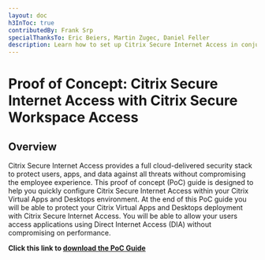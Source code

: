 ```yaml
---
layout: doc
h3InToc: true
contributedBy: Frank Srp
specialThanksTo: Eric Beiers, Martin Zugec, Daniel Feller
description: Learn how to set up Citrix Secure Internet Access in conjunction with Citrix Secure Workspace Access to provide secure access to SaaS and web applications, anywhere, from any device.
---
```

# Proof of Concept: Citrix Secure Internet Access with Citrix Secure Workspace Access

## Overview

Citrix Secure Internet Access provides a full cloud-delivered security stack to protect users, apps, and data against all threats without compromising the employee experience. This proof of concept (PoC) guide is designed to help you quickly configure Citrix Secure Internet Access within your Citrix Virtual Apps and Desktops environment. At the end of this PoC guide you will be able to protect your Citrix Virtual Apps and Desktops deployment with Citrix Secure Internet Access. You will be able to allow your users access applications using Direct Internet Access (DIA) without compromising on performance.

**Click this link to [download the PoC Guide](https://citrix.sharefile.com/d-s605da08ab01b4ecf8f32579044daa0e2)**
